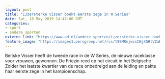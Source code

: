 ```yaml
---
layout: post
title: "IJzersterke Visser boekt eerste zege in W Series"
date: Sat, 18 May 2019 14:47:00 GMT
categories: 
- sport 
- andere_sporten 
externe_link: "https://www.ad.nl/andere-sporten/ijzersterke-visser-boekt-eerste-zege-in-w-series~a8b018df/"
feature_image: "https://images1.persgroep.net/rcs/t89MRnjwcsCHjXGHtVZaHm10Y8M/diocontent/148686603/_fitwidth/400/?appId=21791a8992982cd8da851550a453bd7f&quality=0.7"
---
```


Beitske Visser heeft de tweede race in de W Series, de nieuwe raceklasse voor vrouwen, gewonnen. De Friezin reed op het circuit in het Belgische Zolder het laatste kwartier van de race onbedreigd aan de leiding en pakte haar eerste zege in het kampioenschap.
